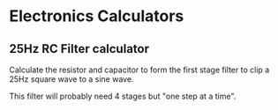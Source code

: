 Electronics Calculators
=======================

25Hz RC Filter calculator
-------------------------

Calculate the resistor and capacitor to form the first stage filter to clip
a 25Hz square wave to a sine wave.

This filter will probably need 4 stages but "one step at a time".